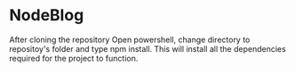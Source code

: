 # NodeBlog

After cloning the repository
Open powershell, change directory to repositoy's folder and type npm install. This will install all the dependencies required for the project to function.